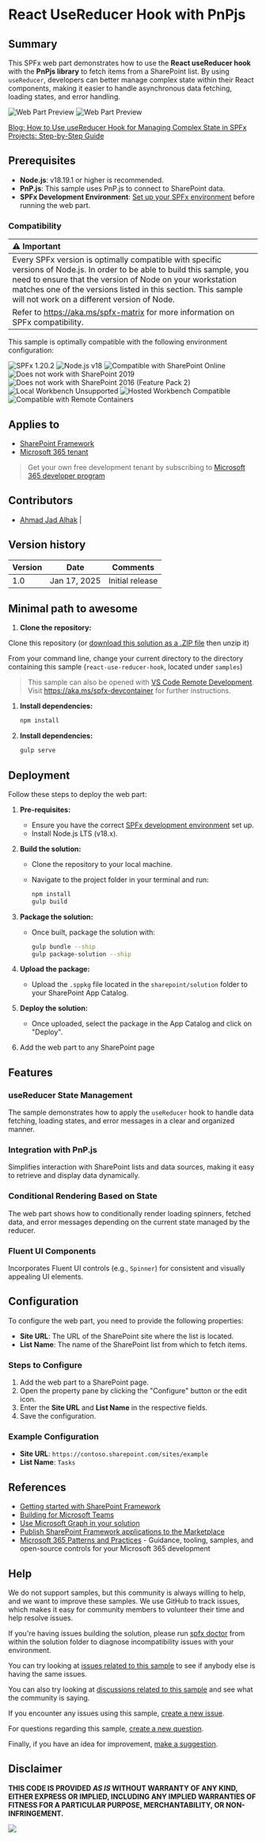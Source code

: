 # React UseReducer Hook with PnPjs

## Summary

This SPFx web part demonstrates how to use the **React useReducer hook** with the **PnPjs library** to fetch items from a SharePoint list. By using `useReducer`, developers can better manage complex state within their React components, making it easier to handle asynchronous data fetching, loading states, and error handling.

![Web Part Preview](assets/preview_01.png)
![Web Part Preview](assets/preview_02.png)

[Blog: How to Use useReducer Hook for Managing Complex State in SPFx Projects: Step-by-Step Guide](https://pnp.github.io/blog/post/how-to-use-the-usereducer-hook-for-managing-complex-state-in-spfx-projects-step-by-step-guide)

## Prerequisites

- **Node.js**: v18.19.1 or higher is recommended.
- **PnP.js**: This sample uses PnP.js to connect to SharePoint data.
- **SPFx Development Environment**: [Set up your SPFx environment](https://docs.microsoft.com/en-us/sharepoint/dev/spfx/set-up-your-development-environment) before running the web part.

### Compatibility

| :warning: Important          |
|:---------------------------|
| Every SPFx version is optimally compatible with specific versions of Node.js. In order to be able to build this sample, you need to ensure that the version of Node on your workstation matches one of the versions listed in this section. This sample will not work on a different version of Node.|
|Refer to <https://aka.ms/spfx-matrix> for more information on SPFx compatibility.   |

This sample is optimally compatible with the following environment configuration:

![SPFx 1.20.2](https://img.shields.io/badge/SPFx-1.20.2-green.svg)
![Node.js v18](https://img.shields.io/badge/Node.js-v18-green.svg)
![Compatible with SharePoint Online](https://img.shields.io/badge/SharePoint%20Online-Compatible-green.svg)
![Does not work with SharePoint 2019](https://img.shields.io/badge/SharePoint%20Server%202019-Incompatible-red.svg "SharePoint Server 2019 requires SPFx 1.4.1 or lower")
![Does not work with SharePoint 2016 (Feature Pack 2)](https://img.shields.io/badge/SharePoint%20Server%202016%20(Feature%20Pack%202)-Incompatible-red.svg "SharePoint Server 2016 Feature Pack 2 requires SPFx 1.1")
![Local Workbench Unsupported](https://img.shields.io/badge/Local%20Workbench-Unsupported-red.svg "Local workbench is no longer available as of SPFx 1.13 and above")
![Hosted Workbench Compatible](https://img.shields.io/badge/Hosted%20Workbench-Compatible-green.svg)
![Compatible with Remote Containers](https://img.shields.io/badge/Remote%20Containers-Compatible-green.svg)

## Applies to

- [SharePoint Framework](https://learn.microsoft.com/sharepoint/dev/spfx/sharepoint-framework-overview)
- [Microsoft 365 tenant](https://learn.microsoft.com/sharepoint/dev/spfx/set-up-your-development-environment)

> Get your own free development tenant by subscribing to [Microsoft 365 developer program](https://aka.ms/m365/devprogram)

## Contributors

- [Ahmad Jad Alhak](https://github.com/ahmad-jad-alhak) |

## Version history

| Version | Date       | Comments         |
|---------|------------|------------------|
| 1.0     | Jan 17, 2025 | Initial release |

## Minimal path to awesome

1. **Clone the repository:**

  Clone this repository (or [download this solution as a .ZIP file](https://pnp.github.io/download-partial/?url=https://github.com/pnp/sp-dev-fx-webparts/tree/main/samples/react-use-reducer-hook) then unzip it)

  From your command line, change your current directory to the directory containing this sample (`react-use-reducer-hook`, located under `samples`)

   > This sample can also be opened with [VS Code Remote Development](https://code.visualstudio.com/docs/remote/remote-overview). Visit <https://aka.ms/spfx-devcontainer> for further instructions.

1. **Install dependencies:**

   ```bash
   npm install 

1. **Install dependencies:**

   ```bash
   gulp serve 

## Deployment

Follow these steps to deploy the web part:

1. **Pre-requisites:**
   - Ensure you have the correct [SPFx development environment](https://docs.microsoft.com/en-us/sharepoint/dev/spfx/set-up-your-development-environment) set up.
   - Install Node.js LTS (v18.x).

2. **Build the solution:**
   - Clone the repository to your local machine.
   - Navigate to the project folder in your terminal and run:
  
     ```bash
     npm install
     gulp build
     ```

3. **Package the solution:**
   - Once built, package the solution with:

     ```bash
     gulp bundle --ship
     gulp package-solution --ship
     ```

4. **Upload the package:**
   - Upload the `.sppkg` file located in the `sharepoint/solution` folder to your SharePoint App Catalog.

5. **Deploy the solution:**
   - Once uploaded, select the package in the App Catalog and click on "Deploy".

6. Add the web part to any SharePoint page

## Features

### useReducer State Management

The sample demonstrates how to apply the `useReducer` hook to handle data fetching, loading states, and error messages in a clear and organized manner.

### Integration with PnP.js

Simplifies interaction with SharePoint lists and data sources, making it easy to retrieve and display data dynamically.

### Conditional Rendering Based on State

The web part shows how to conditionally render loading spinners, fetched data, and error messages depending on the current state managed by the reducer.

### Fluent UI Components

Incorporates Fluent UI controls (e.g., `Spinner`) for consistent and visually appealing UI elements.

## Configuration

To configure the web part, you need to provide the following properties:

- **Site URL**: The URL of the SharePoint site where the list is located.
- **List Name**: The name of the SharePoint list from which to fetch items.

### Steps to Configure

1. Add the web part to a SharePoint page.
2. Open the property pane by clicking the "Configure" button or the edit icon.
3. Enter the **Site URL** and **List Name** in the respective fields.
4. Save the configuration.

### Example Configuration

- **Site URL**: `https://contoso.sharepoint.com/sites/example`
- **List Name**: `Tasks`


## References

- [Getting started with SharePoint Framework](https://docs.microsoft.com/en-us/sharepoint/dev/spfx/set-up-your-developer-tenant)
- [Building for Microsoft Teams](https://docs.microsoft.com/en-us/sharepoint/dev/spfx/build-for-teams-overview)
- [Use Microsoft Graph in your solution](https://docs.microsoft.com/en-us/sharepoint/dev/spfx/web-parts/get-started/using-microsoft-graph-apis)
- [Publish SharePoint Framework applications to the Marketplace](https://docs.microsoft.com/en-us/sharepoint/dev/spfx/publish-to-marketplace-overview)
- [Microsoft 365 Patterns and Practices](https://aka.ms/m365pnp) - Guidance, tooling, samples, and open-source controls for your Microsoft 365 development

## Help

We do not support samples, but this community is always willing to help, and we want to improve these samples. We use GitHub to track issues, which makes it easy for  community members to volunteer their time and help resolve issues.

If you're having issues building the solution, please run [spfx doctor](https://pnp.github.io/cli-microsoft365/cmd/spfx/spfx-doctor/) from within the solution folder to diagnose incompatibility issues with your environment.

You can try looking at [issues related to this sample](https://github.com/pnp/sp-dev-fx-webparts/issues?q=label%3A%22sample%3A%20react-use-reducer-hook%22) to see if anybody else is having the same issues.

You can also try looking at [discussions related to this sample](https://github.com/pnp/sp-dev-fx-webparts/discussions?discussions_q=react-use-reducer-hook) and see what the community is saying.

If you encounter any issues using this sample, [create a new issue](https://github.com/pnp/sp-dev-fx-webparts/issues/new?assignees=&labels=Needs%3A+Triage+%3Amag%3A%2Ctype%3Abug-suspected%2Csample%3A%20react-use-reducer-hook&template=bug-report.yml&sample=react-use-reducer-hook&authors=@ahmad-jad-alhak&title=react-use-reducer-hook%20-%20).

For questions regarding this sample, [create a new question](https://github.com/pnp/sp-dev-fx-webparts/issues/new?assignees=&labels=Needs%3A+Triage+%3Amag%3A%2Ctype%3Aquestion%2Csample%3A%20react-use-reducer-hook&template=question.yml&sample=react-use-reducer-hook&authors=@ahmad-jad-alhak&title=react-use-reducer-hook%20-%20).

Finally, if you have an idea for improvement, [make a suggestion](https://github.com/pnp/sp-dev-fx-webparts/issues/new?assignees=&labels=Needs%3A+Triage+%3Amag%3A%2Ctype%3Aenhancement%2Csample%3A%20react-use-reducer-hook&template=suggestion.yml&sample=react-use-reducer-hook&authors=@ahmad-jad-alhak&title=react-use-reducer-hook%20-%20).

## Disclaimer

**THIS CODE IS PROVIDED *AS IS* WITHOUT WARRANTY OF ANY KIND, EITHER EXPRESS OR IMPLIED, INCLUDING ANY IMPLIED WARRANTIES OF FITNESS FOR A PARTICULAR PURPOSE, MERCHANTABILITY, OR NON-INFRINGEMENT.**

<img src="https://m365-visitor-stats.azurewebsites.net/sp-dev-fx-webparts/samples/react-use-reducer-hook" />

